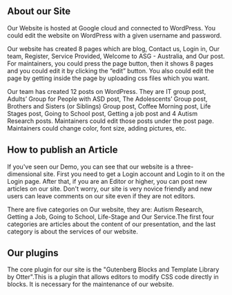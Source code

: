 ## About our Site
Our Website is hosted at Google cloud and connected to WordPress. You could edit the website on WordPress with a given username and password.</br>

Our website has created 8 pages which are blog, Contact us, Login in, Our team, Register, Service Provided, Welcome to ASG - Australia, and Our post. For maintainers, you could press the page button, then it shows 8 pages and you could edit it by clicking the “edit” button. You also could edit the page by getting inside the page by uploading css files which you want. </br>

Our team has created 12 posts on WordPress. They are IT group post, Adults’ Group for People with ASD post, The Adolescents’ Group post, Brothers and Sisters (or Siblings) Group post, Coffee Morning post, Life Stages post, Going to School post, Getting a job post and 4 Autism Research posts. Maintainers could edit those posts under the post page. Maintainers could change color, font size, adding pictures, etc. </br>

## How to publish an Article
If you've seen our Demo, you can see that our website is a three-dimensional site. First you need to get a Login account and Login to it on the Login page. After that, if you are an Editor or higher, you can post new articles on our site. Don't worry, our site is very novice friendly and new users can leave comments on our site even if they are not editors.</br>

There are five categories on Our website, they are: Autism Research, Getting a Job, Going to School, Life-Stage and Our Service.The first four categories are articles about the content of our presentation, and the last category is about the services of our website.</br>

## Our plugins
The core plugin for our site is the "Gutenberg Blocks and Template Library by Otter".This is a plugin that allows editors to modify CSS code directly in blocks. It is necessary for the maintenance of our website.
